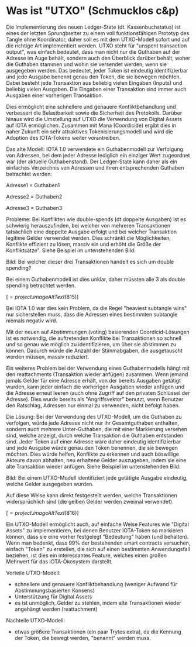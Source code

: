 # Was ist "UTXO" (Schmucklos c&p)



Die Implementierung des neuen Ledger-State (dt. Kassenbuchstatus) ist eines der letzten Sprungbretter zu einem voll funktionsfähigen Prototyp des Tangle ohne Koordinator, daher soll es mit dem UTXO-Modell sofort und auf die richtige Art implementiert werden. UTXO steht für "unspent transaction output", was einfach bedeutet, dass man nicht nur die Guthaben auf der Adresse im Auge behält, sondern auch den Überblick darüber behält, woher die Guthaben stammen und wohin sie versendet werden, wenn sie ausgegeben werden.
Das bedeutet, jeder Token ist eindeutig identifizierbar und jede Ausgabe benennt genau den Token, die sie bewegen möchten. Dabei besteht jede Transaktion aus beliebig vielen Eingaben (Inputs) und beliebig vielen Ausgaben. Die Eingaben einer Transaktion sind immer auch Ausgaben einer vorherigen Transaktion.

Dies ermöglicht eine schnellere und genauere  Konfliktbehandlung und verbessert die Belastbarkeit sowie die Sicherheit des Protokolls. Darüber hinaus wird die Umstellung auf  UTXO die Verwendung von Digital Assets auf IOTA ermöglichen. Zusammen mit Mana (Coordicide) ergibt dies in naher Zukunft ein sehr attraktives Tokenisierungsmodell und wird die Adoption des IOTA-Tokens weiter vorantreiben.


Das alte Modell: IOTA 1.0 verwendete  ein Guthabenmodell zur Verfolgung von Adressen, bei dem jeder Adresse lediglich ein einziger Wert zugeordnet war (der aktuelle Guthabenstand). Der Ledger-State kann daher als ein einfaches Verzeichnis von Adressen und ihren entsprechenden Guthaben betrachtet werden:

Adresse1 = Guthaben1

Adresse2 = Guthaben2

Adresse3 = Guthaben3 

Probleme: Bei Konflikten wie double-spends (dt.doppelte Ausgaben) ist es schwierig herauszufinden, bei welcher von mehreren Transaktionen tatsächlich eine doppelte Ausgabe erfolgt und bei welcher Transaktion legitime Gelder verwendet werden. Dies schränkt die Möglichkeiten, Konflikte effizient zu lösen, massiv ein und erhöht die Größe der Konfliktsätze". Siehe Beispiel im untenstehenden Bild:

 

Bild: Bei welcher dieser drei Transaktionen handelt es sich um double spending?

Bei einem Guthabenmodell ist dies unklar, daher müssten alle 3 als double spending betrachtet werden.

[$=project.imageAltText(815)$]

 

Bei IOTA 1.0 war dies kein Problem, da die Regel "heaviest subtangle wins" nur sicherstellen muss, dass die Adressen eines bestimmten subtangle niemals negativ wird.

Mit der neuen auf Abstimmungen (voting) basierenden Coordicid-Lösungen ist es notwendig, die auftretenden Konflikte bei Transaktionen so schnell und so genau wie möglich zu identifizieren, um über sie abstimmen zu können. Dadurch würde die Anzahl der Stimmabgaben, die ausgetauscht werden müssen, massiv reduziert.

Ein weiteres Problem bei der Verwendung eines Guthabenmodells hängt mit den reattachments (Transaktion wieder anfügen) zusammen. Wenn jemand jemals Gelder für eine Adresse erhält, von der bereits Ausgaben getätigt wurden, kann jeder einfach die vorherigen Ausgaben wieder anfügen und die Adresse erneut leeren (auch ohne Zugriff auf den privaten Schlüssel der Adresse). Dies wurde bereits als "Angriffsvektor" benutzt, wenn Benutzer den Ratschlag, Adressen nur einmal zu verwenden, nicht befolgt haben.

Die Lösung: Bei der Verwendung des UTXO-Modell, um die Guthaben zu verfolgen, würde jede Adresse nicht nur ihr Gesamtguthaben enthalten, sondern auch mehrere Unter-Guthaben, die mit einer Markierung versehen sind, welche anzeigt, durch welche Transaktion die Guthaben entstanden sind. Jeder Token auf einer Adresse wäre daher eindeutig identifizierbar und jede Ausgabe würde genau den Token benennen, die sie bewegen möchten. Dies würde helfen, Konflikte zu erkennen und auch böswillige Akteure davon abhalten, neu erhaltene Gelder auszugeben, indem sie eine alte Transaktion wieder anfügen. Siehe Beispiel im untenstehenden Bild:

 

Bild: Bei einem UTXO-Modell identifiziert jede getätigte Ausgabe eindeutig, welche Gelder ausgegeben wurden.

Auf diese Weise kann direkt festgestellt werden, welche Transaktionen widersprüchlich sind (die gelben Gelder werden zweimal verwendet).

[$=project.imageAltText(816)$]

 

Ein UTXO-Modell ermöglicht auch, auf einfache Weise Features wie "Digital Assets" zu implementieren, bei denen Benutzer IOTA-Token so markieren können, dass sie eine vorher festgelegt "Bedeutung" haben (und behalten). Wenn man bedenkt, dass 99% der bestehenden smart contracts versuchen, einfach "Token" zu erstellen, die sich auf einen bestimmten Anwendungsfall beziehen, ist dies ein interessantes Feature, welches einen großen Mehrwert für das IOTA-Ökosystem darstellt.

Vorteile UTXO-Modell:
- schnellere und genauere Konfliktbehandlung (weniger Aufwand für Abstimmungsbasierten Konsens)  
- Unterstützung für Digital Assets  
- es ist unmöglich, Gelder zu stehlen, indem alte Transaktionen wieder angehängt werden (reattachment)

Nachteile UTXO-Modell: 
- etwas größere Transaktionen (ein paar Trytes extra), da die Kennung der Token, die bewegt werden, "benannt" werden muss.
